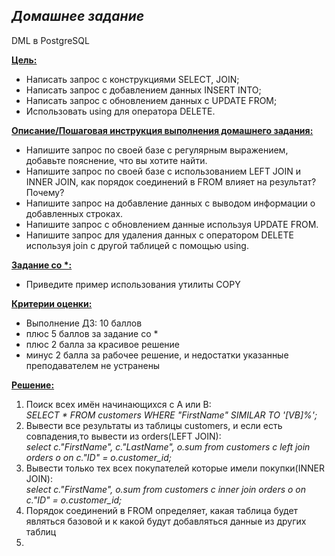 ## *Домашнее задание*  
DML в PostgreSQL

**<u>Цель:</u>**  
* Написать запрос с конструкциями SELECT, JOIN;  
* Написать запрос с добавлением данных INSERT INTO;  
* Написать запрос с обновлением данных с UPDATE FROM;  
* Использовать using для оператора DELETE.    


**<u>Описание/Пошаговая инструкция выполнения домашнего задания:</u>**  
* Напишите запрос по своей базе с регулярным выражением, добавьте пояснение, что вы хотите найти.  
* Напишите запрос по своей базе с использованием LEFT JOIN и INNER JOIN, как порядок соединений в FROM влияет на результат? Почему?  
* Напишите запрос на добавление данных с выводом информации о добавленных строках.  
* Напишите запрос с обновлением данные используя UPDATE FROM.  
* Напишите запрос для удаления данных с оператором DELETE используя join с другой таблицей с помощью using.  

**<u>Задание со \*:</u>**
* Приведите пример использования утилиты COPY  


**<u>Критерии оценки:</u>**  
* Выполнение ДЗ: 10 баллов  
* плюс 5 баллов за задание со *
* плюс 2 балла за красивое решение  
* минус 2 балла за рабочее решение, и недостатки указанные преподавателем не устранены  

**<u>Решение:</u>**  
1. Поиск всех имён начинающихся с A или B:  
*SELECT * FROM customers WHERE "FirstName" SIMILAR TO '[VB]%';*  
2. Вывести все результаты из таблицы customers, и если есть совпадения,то вывести из orders(LEFT JOIN):    
*select c."FirstName", c."LastName", o.sum from customers c left join orders o on c."ID" = o.customer_id;*
3. Вывести только тех всех покупателей которые имели покупки(INNER JOIN):  
*select c."FirstName", o.sum from customers c inner join orders o on c."ID" = o.customer_id;* 
4. Порядок соединений в FROM определяет, какая таблица будет являться базовой и к какой будут добавляться данные из других таблиц  
5. 